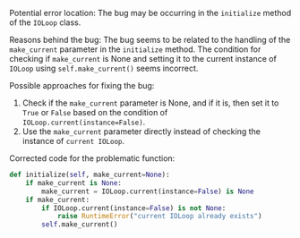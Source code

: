 Potential error location: The bug may be occurring in the `initialize` method of the `IOLoop` class.

Reasons behind the bug: The bug seems to be related to the handling of the `make_current` parameter in the `initialize` method. The condition for checking if `make_current` is None and setting it to the current instance of `IOLoop` using `self.make_current()` seems incorrect.

Possible approaches for fixing the bug: 
1. Check if the `make_current` parameter is None, and if it is, then set it to `True` or `False` based on the condition of `IOLoop.current(instance=False)`. 
2. Use the `make_current` parameter directly instead of checking the instance of `current IOLoop`.

Corrected code for the problematic function:

```python
def initialize(self, make_current=None):
    if make_current is None:
        make_current = IOLoop.current(instance=False) is None
    if make_current:
        if IOLoop.current(instance=False) is not None:
            raise RuntimeError("current IOLoop already exists")
        self.make_current()
```